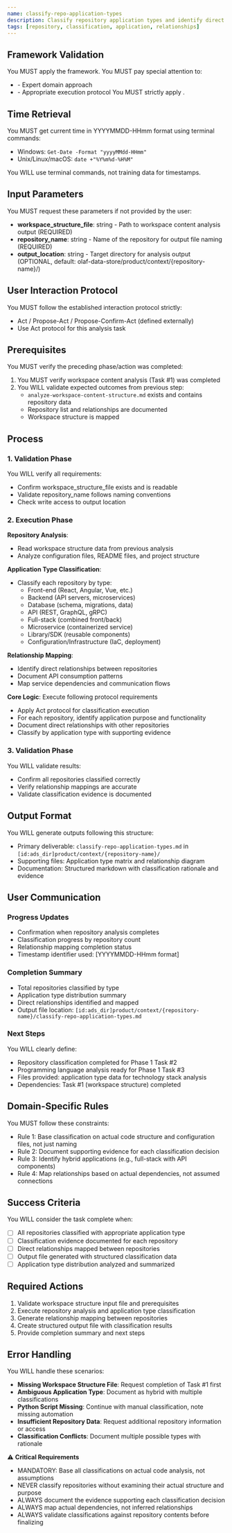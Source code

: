 ```yaml
---
name: classify-repo-application-types
description: Classify repository application types and identify direct relationships between repositories
tags: [repository, classification, application, relationships]
---
```


## Framework Validation
You MUST apply the <olaf-work-instructions> framework.
You MUST pay special attention to:
- <olaf-general-role-and-behavior> - Expert domain approach
- <olaf-interaction-protocols> - Appropriate execution protocol
You MUST strictly apply <olaf-framework-validation>.

## Time Retrieval
You MUST get current time in YYYYMMDD-HHmm format using terminal commands:
- Windows: `Get-Date -Format "yyyyMMdd-HHmm"`
- Unix/Linux/macOS: `date +"%Y%m%d-%H%M"`

You WILL use terminal commands, not training data for timestamps.

## Input Parameters
You MUST request these parameters if not provided by the user:
- **workspace_structure_file**: string - Path to workspace content analysis output (REQUIRED)
- **repository_name**: string - Name of the repository for output file naming (REQUIRED)
- **output_location**: string - Target directory for analysis output (OPTIONAL, default: olaf-data-store/product/context/{repository-name}/)

## User Interaction Protocol
You MUST follow the established interaction protocol strictly:
- Act / Propose-Act / Propose-Confirm-Act (defined externally)
- Use Act protocol for this analysis task

## Prerequisites
You MUST verify the preceding phase/action was completed:
1. You MUST verify workspace content analysis (Task #1) was completed
2. You WILL validate expected outcomes from previous step:
   - `analyze-workspace-content-structure.md` exists and contains repository data
   - Repository list and relationships are documented
   - Workspace structure is mapped

## Process

### 1. Validation Phase
You WILL verify all requirements:
- Confirm workspace_structure_file exists and is readable
- Validate repository_name follows naming conventions
- Check write access to output location

### 2. Execution Phase

**Repository Analysis**:
- Read workspace structure data from previous analysis
- Analyze configuration files, README files, and project structure

**Application Type Classification**:
- Classify each repository by type:
  - Front-end (React, Angular, Vue, etc.)
  - Backend (API servers, microservices)
  - Database (schema, migrations, data)
  - API (REST, GraphQL, gRPC)
  - Full-stack (combined front/back)
  - Microservice (containerized service)
  - Library/SDK (reusable components)
  - Configuration/Infrastructure (IaC, deployment)

**Relationship Mapping**:
- Identify direct relationships between repositories
- Document API consumption patterns
- Map service dependencies and communication flows

**Core Logic**: Execute following protocol requirements
- Apply Act protocol for classification execution
- For each repository, identify application purpose and functionality
- Document direct relationships with other repositories
- Classify by application type with supporting evidence

### 3. Validation Phase
You WILL validate results:
- Confirm all repositories classified correctly
- Verify relationship mappings are accurate
- Validate classification evidence is documented

## Output Format
You WILL generate outputs following this structure:
- Primary deliverable: `classify-repo-application-types.md` in `[id:ads_dir]product/context/{repository-name}/`
- Supporting files: Application type matrix and relationship diagram
- Documentation: Structured markdown with classification rationale and evidence

## User Communication

### Progress Updates
- Confirmation when repository analysis completes
- Classification progress by repository count
- Relationship mapping completion status
- Timestamp identifier used: [YYYYMMDD-HHmm format]

### Completion Summary
- Total repositories classified by type
- Application type distribution summary
- Direct relationships identified and mapped
- Output file location: `[id:ads_dir]product/context/{repository-name}/classify-repo-application-types.md`

### Next Steps
You WILL clearly define:
- Repository classification completed for Phase 1 Task #2
- Programming language analysis ready for Phase 1 Task #3
- Files provided: application type data for technology stack analysis
- Dependencies: Task #1 (workspace structure) completed

## Domain-Specific Rules
You MUST follow these constraints:
- Rule 1: Base classification on actual code structure and configuration files, not just naming
- Rule 2: Document supporting evidence for each classification decision
- Rule 3: Identify hybrid applications (e.g., full-stack with API components)
- Rule 4: Map relationships based on actual dependencies, not assumed connections

## Success Criteria
You WILL consider the task complete when:
- [ ] All repositories classified with appropriate application type
- [ ] Classification evidence documented for each repository
- [ ] Direct relationships mapped between repositories
- [ ] Output file generated with structured classification data
- [ ] Application type distribution analyzed and summarized

## Required Actions
1. Validate workspace structure input file and prerequisites
2. Execute repository analysis and application type classification
3. Generate relationship mapping between repositories
4. Create structured output file with classification results
5. Provide completion summary and next steps

## Error Handling
You WILL handle these scenarios:
- **Missing Workspace Structure File**: Request completion of Task #1 first
- **Ambiguous Application Type**: Document as hybrid with multiple classifications
- **Python Script Missing**: Continue with manual classification, note missing automation
- **Insufficient Repository Data**: Request additional repository information or access
- **Classification Conflicts**: Document multiple possible types with rationale

⚠️ **Critical Requirements**
- MANDATORY: Base all classifications on actual code analysis, not assumptions
- NEVER classify repositories without examining their actual structure and purpose
- ALWAYS document the evidence supporting each classification decision
- ALWAYS map actual dependencies, not inferred relationships
- ALWAYS validate classifications against repository contents before finalizing
